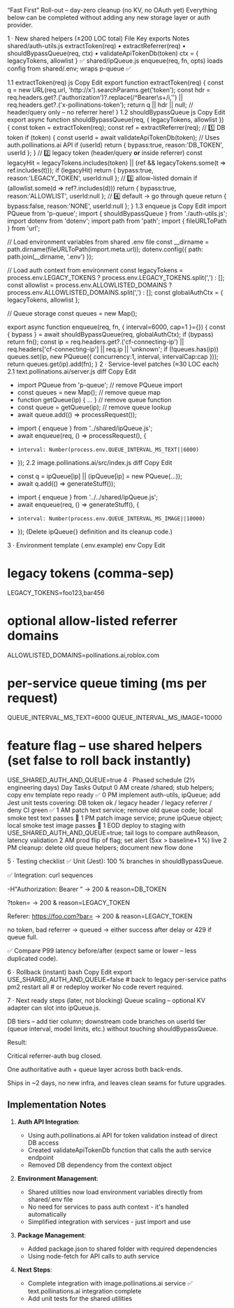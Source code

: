 “Fast First” Roll-out – day-zero cleanup (no KV, no OAuth yet)
Everything below can be completed without adding any new storage layer or auth provider.

1 · New shared helpers (±200 LOC total)
File	Key exports	Notes
shared/auth-utils.js	extractToken(req) • extractReferrer(req) • shouldBypassQueue(req, ctx) • validateApiTokenDb(token)	ctx = { legacyTokens, allowlist } ✅
shared/ipQueue.js	enqueue(req, fn, opts)	loads config from shared/.env; wraps p-queue ✅

1.1 extractToken(req)
js
Copy
Edit
export function extractToken(req) {
  const q = new URL(req.url, 'http://x').searchParams.get('token');
  const hdr = req.headers.get?.('authorization')?.replace(/^Bearer\s+/i,'') ||
              req.headers.get?.('x-pollinations-token');
  return q || hdr || null;            // header/query only – no referrer here!
}
1.2 shouldBypassQueue
js
Copy
Edit
export async function shouldBypassQueue(req, { legacyTokens, allowlist }) {
  const token = extractToken(req);
  const ref   = extractReferrer(req);
  // 1️⃣ DB token
  if (token) {
    const userId = await validateApiTokenDb(token);   // Uses auth.pollinations.ai API
    if (userId) return { bypass:true, reason:'DB_TOKEN', userId };
  }
  // 2️⃣ legacy token (header/query **or** inside referrer)
  const legacyHit = legacyTokens.includes(token) ||
                    (ref && legacyTokens.some(t => ref.includes(t)));
  if (legacyHit)  return { bypass:true, reason:'LEGACY_TOKEN', userId:null };
  // 3️⃣ allow-listed domain
  if (allowlist.some(d => ref?.includes(d)))
       return { bypass:true, reason:'ALLOWLIST', userId:null };
  // 4️⃣ default → go through queue
  return { bypass:false, reason:'NONE', userId:null };
}
1.3 enqueue
js
Copy
Edit
import PQueue from 'p-queue';
import { shouldBypassQueue } from './auth-utils.js';
import dotenv from 'dotenv';
import path from 'path';
import { fileURLToPath } from 'url';

// Load environment variables from shared .env file
const __dirname = path.dirname(fileURLToPath(import.meta.url));
dotenv.config({ path: path.join(__dirname, '.env') });

// Load auth context from environment
const legacyTokens = process.env.LEGACY_TOKENS ? process.env.LEGACY_TOKENS.split(',') : [];
const allowlist = process.env.ALLOWLISTED_DOMAINS ? process.env.ALLOWLISTED_DOMAINS.split(',') : [];
const globalAuthCtx = { legacyTokens, allowlist };

// Queue storage
const queues = new Map();

export async function enqueue(req, fn, { interval=6000, cap=1 }={}) {
  const { bypass } = await shouldBypassQueue(req, globalAuthCtx);
  if (bypass) return fn();
  const ip = req.headers.get?.('cf-connecting-ip') || req.headers['cf-connecting-ip'] || req.ip || 'unknown';
  if (!queues.has(ip))
       queues.set(ip, new PQueue({ concurrency:1, interval, intervalCap:cap }));
  return queues.get(ip).add(fn);
}
2 · Service-level patches (≈30 LOC each)
2.1 text.pollinations.ai/server.js
diff
Copy
Edit
- import PQueue from 'p-queue';           // remove PQueue import
- const queues = new Map();               // remove queue map
- function getQueue(ip) { ... }           // remove queue function
- const queue = getQueue(ip);             // remove queue lookup
- await queue.add(() => processRequest());
+ import { enqueue } from '../shared/ipQueue.js';
+ await enqueue(req, () => processRequest(), {
+     interval: Number(process.env.QUEUE_INTERVAL_MS_TEXT||6000)
+ });
2.2 image.pollinations.ai/src/index.js
diff
Copy
Edit
- const q = ipQueue[ip] || (ipQueue[ip] = new PQueue(...));
- await q.add(() => generateStuff());
+ import { enqueue } from '../../shared/ipQueue.js';
+ await enqueue(req, () => generateStuff(), {
+     interval: Number(process.env.QUEUE_INTERVAL_MS_IMAGE||10000)
+ });
(Delete ipQueue{} definition and its cleanup code.)

3 · Environment template (.env.example)
env
Copy
Edit
# legacy tokens (comma-sep)
LEGACY_TOKENS=foo123,bar456

# optional allow-listed referrer domains
ALLOWLISTED_DOMAINS=pollinations.ai,roblox.com

# per-service queue timing (ms per request)
QUEUE_INTERVAL_MS_TEXT=6000
QUEUE_INTERVAL_MS_IMAGE=10000

# feature flag – use shared helpers (set false to roll back instantly)
USE_SHARED_AUTH_AND_QUEUE=true
4 · Phased schedule (2½ engineering days)
Day	Tasks	Output
0 AM	create /shared; stub helpers; copy env template	repo ready ✅
0 PM	implement auth-utils, ipQueue; add Jest unit tests covering: DB token ok / legacy header / legacy referrer / deny	CI green ✅
1 AM	patch text service; remove old queue code; local smoke test	text passes 🔄
1 PM	patch image service; prune ipQueue object; local smoke test	image passes 🔄
1 EOD	deploy to staging with USE_SHARED_AUTH_AND_QUEUE=true; tail logs to compare authReason, latency	validation
2 AM	prod flip of flag; set alert (5xx > baseline+1 %)	live
2 PM	cleanup: delete old queue helpers; document new flow	done

5 · Testing checklist
✅ Unit (Jest): 100 % branches in shouldBypassQueue.

✅ Integration: curl sequences

-H"Authorization: Bearer <dbToken>" → 200 & reason=DB_TOKEN

?token=<legacy> → 200 & reason=LEGACY_TOKEN

Referer: https://foo.com?bar=<legacy> → 200 & reason=LEGACY_TOKEN

no token, bad referrer → queued → either success after delay or 429 if queue full.

✅ Compare P99 latency before/after (expect same or lower – less duplicated code).

6 · Rollback (instant)
bash
Copy
Edit
export USE_SHARED_AUTH_AND_QUEUE=false   # back to legacy per-service paths
pm2 restart all   # or redeploy worker
No code revert required.

7 · Next ready steps (later, not blocking)
Queue scaling – optional KV adapter can slot into ipQueue.js.

DB tiers – add tier column; downstream code branches on userId tier (queue interval, model limits, etc.) without touching shouldBypassQueue.

Result:

Critical referrer-auth bug closed.

One authoritative auth + queue layer across both back-ends.

Ships in ~2 days, no new infra, and leaves clean seams for future upgrades.

## Implementation Notes

1. **Auth API Integration**:
   - Using auth.pollinations.ai API for token validation instead of direct DB access
   - Created validateApiTokenDb function that calls the auth service endpoint
   - Removed DB dependency from the context object

2. **Environment Management**:
   - Shared utilities now load environment variables directly from shared/.env file
   - No need for services to pass auth context - it's handled automatically
   - Simplified integration with services - just import and use

3. **Package Management**:
   - Added package.json to shared folder with required dependencies
   - Using node-fetch for API calls to auth service

4. **Next Steps**:
   - Complete integration with image.pollinations.ai service ✅ text.pollinations.ai integration complete
   - Add unit tests for the shared utilities